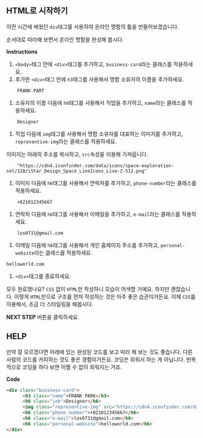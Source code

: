 ## HTML로 시작하기


이전 시간에 배웠던 `div`태그를 사용하여 온라인 명함의 틀을 만들어보겠습니다. 

순서대로 따라해 보면서 온라인 명함을 완성해 봅시다.

**Instructions**
1. `<body>`태그 안에 `<div>`태그를 추가하고, `business-card`라는 클래스를 적용하세요. 
1. 추가한 `<div>`태그 안에 `h3`태그를 사용해서 명함 소유자의 이름을 추가하세요.
```
    FRANK PART
```
1. 소유자의 이름 다음에 `h6`태그를 사용해서 직업을 추가하고, `name`라는 클래스를 적용하세요. 
```
    Designer
```
1. 직업 다음에 `img`태그를 사용해서 명함 소유자를 대표하는 이미지를 추가하고, `representive-img`라는 클래스를 적용하세요. 

이미지는 아래의 주소를 복사하고, `src`속성을 이용해 가져옵니다. 
```
    "https://cdn4.iconfinder.com/data/icons/space-exploration-set/128/iStar_Design_Space_LineIcons_Live-2-512.png"
```

1. 이미지 다음에 `h6`태그를 사용해서 연락처를 추가하고, `phone-number`라는 클래스를 적용하세요. 
```
    +821012345667
```
1. 연락처 다음에 `h6`태그를 사용해서 이메일을 추가하고, `e-mail`라는 클래스를 적용하세요. 
```
    los0731@gmail.com
```
1. 이메일 다음에 `h6`태그를 사용해서 개인 홈페이지 주소를 추가하고, `personal-website`라는 클래스를 적용하세요. 
```
helloworld.com
```
1. `<div>`태그를 종료하세요. 


모두 완료했나요? `CSS` 없이 `HTML`만 작성하니 모습이 어색할 거예요. 하지만 괜찮습니다. 
이렇게 `HTML`만으로 구조를 먼저 작성하는 것은 아주 좋은 습관이거든요.
이제 `CSS`를 이용해서, 조금 더 스타일링을 해봅시다.

**NEXT STEP** 버튼을 클릭하세요.


## HELP
만약 잘 모르겠다면 아래에 있는 완성된 코드를 보고 따라 해 보는 것도 좋습니다. 다른 사람의 코드를 카피하는 것도 좋은 경험이거든요. 코딩은 외워서 하는 게 아닙니다. 반복적으로 코딩을 하다 보면 어쩔 수 없이 외워지는 거죠.

**Code**
```html
<div class="business-card">
      <h3 class="name">FRANK PARK</h3>
      <h6 class="job">Designer</h6>
      <img class="representive-img" src="https://cdn4.iconfinder.com/data/icons/space-exploration-set/128/iStar_Design_Space_LineIcons_Live-2-512.png">
      <h6 class="phone-number">+821012345667</h6>
      <h6 class="e-mail">los0731@gmail.com</h6>
      <h6 class="personal-website">helloworld.com</h6>
</div>
``` 